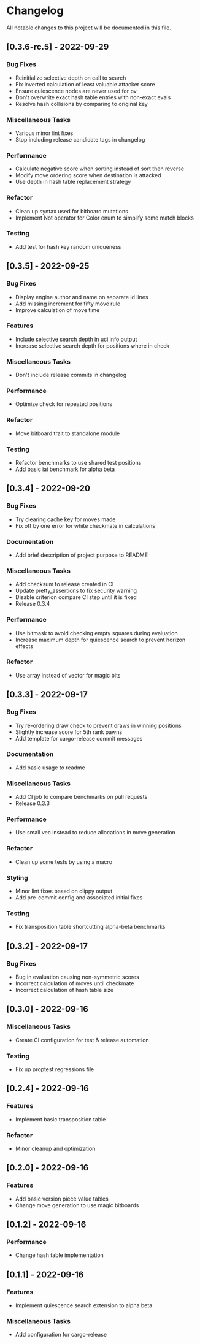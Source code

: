 # Changelog

All notable changes to this project will be documented in this file.

## [0.3.6-rc.5] - 2022-09-29

### Bug Fixes

- Reinitialize selective depth on call to search
- Fix inverted calculation of least valuable attacker score
- Ensure quiescence nodes are never used for pv
- Don't overwrite exact hash table entries with non-exact evals
- Resolve hash collisions by comparing to original key

### Miscellaneous Tasks

- Various minor lint fixes
- Stop including release candidate tags in changelog

### Performance

- Calculate negative score when sorting instead of sort then reverse
- Modify move ordering score when destination is attacked
- Use depth in hash table replacement strategy

### Refactor

- Clean up syntax used for bitboard mutations
- Implement Not operator for Color enum to simplify some match blocks

### Testing

- Add test for hash key random uniqueness

## [0.3.5] - 2022-09-25

### Bug Fixes

- Display engine author and name on separate id lines
- Add missing increment for fifty move rule
- Improve calculation of move time

### Features

- Include selective search depth in uci info output
- Increase selective search depth for positions where in check

### Miscellaneous Tasks

- Don't include release commits in changelog

### Performance

- Optimize check for repeated positions

### Refactor

- Move bitboard trait to standalone module

### Testing

- Refactor benchmarks to use shared test positions
- Add basic iai benchmark for alpha beta

## [0.3.4] - 2022-09-20

### Bug Fixes

- Try clearing cache key for moves made
- Fix off by one error for white checkmate in calculations

### Documentation

- Add brief description of project purpose to README

### Miscellaneous Tasks

- Add checksum to release created in CI
- Update pretty_assertions to fix security warning
- Disable criterion compare CI step until it is fixed
- Release 0.3.4

### Performance

- Use bitmask to avoid checking empty squares during evaluation
- Increase maximum depth for quiescence search to prevent horizon effects

### Refactor

- Use array instead of vector for magic bits

## [0.3.3] - 2022-09-17

### Bug Fixes

- Try re-ordering draw check to prevent draws in winning positions
- Slightly increase score for 5th rank pawns
- Add template for cargo-release commit messages

### Documentation

- Add basic usage to readme

### Miscellaneous Tasks

- Add CI job to compare benchmarks on pull requests
- Release 0.3.3

### Performance

- Use small vec instead to reduce allocations in move generation

### Refactor

- Clean up some tests by using a macro

### Styling

- Minor lint fixes based on clippy output
- Add pre-commit config and associated initial fixes

### Testing

- Fix transposition table shortcutting alpha-beta benchmarks

## [0.3.2] - 2022-09-17

### Bug Fixes

- Bug in evaluation causing non-symmetric scores
- Incorrect calculation of moves until checkmate
- Incorrect calculation of hash table size

## [0.3.0] - 2022-09-16

### Miscellaneous Tasks

- Create CI configuration for test & release automation

### Testing

- Fix up proptest regressions file

## [0.2.4] - 2022-09-16

### Features

- Implement basic transposition table

### Refactor

- Minor cleanup and optimization

## [0.2.0] - 2022-09-16

### Features

- Add basic version piece value tables
- Change move generation to use magic bitboards

## [0.1.2] - 2022-09-16

### Performance

- Change hash table implementation

## [0.1.1] - 2022-09-16

### Features

- Implement quiescence search extension to alpha beta

### Miscellaneous Tasks

- Add configuration for cargo-release

<!-- generated by git-cliff -->
